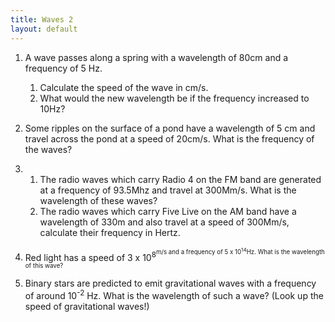 ```yaml
---
title: Waves 2
layout: default
---
```

1. A wave passes along a spring with a wavelength of 80cm and a frequency of 5 Hz.
	1. Calculate the speed of the wave in cm/s.
	1. What would the new wavelength be if the frequency increased to 10Hz?

3.	Some ripples on the surface of a pond have a wavelength of 5 cm and travel across the pond at a speed of 20cm/s.  What is the frequency of the waves?

4.	1.	The radio waves which carry Radio 4 on the FM band are generated at a frequency of 93.5Mhz and travel at 300Mm/s.  What is the wavelength of these waves?
	1.	The radio waves which carry Five Live on the AM band have a wavelength of 330m and also travel at a speed of 300Mm/s, calculate their frequency in Hertz.
 
5.	Red light has a speed of 3 x 10<sup>8<sup>m/s and a frequency of 5 x 10<sup>14</sup>Hz.  What is the wavelength of this wave?

6. Binary stars are predicted to emit gravitational waves with a frequency of around 10<sup>-2</sup> Hz.  What is the wavelength of such a wave?  (Look up the speed of gravitational waves!)
